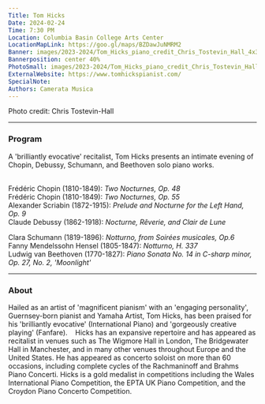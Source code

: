 ```yaml
---
Title: Tom Hicks
Date: 2024-02-24
Time: 7:30 PM
Location: Columbia Basin College Arts Center
LocationMapLink: https://goo.gl/maps/BZDawJuNMRM2
Banner: images/2023-2024/Tom_Hicks_piano_credit_Chris_Tostevin_Hall_4x3_1920.jpg
Bannerposition: center 40%
PhotoSmall: images/2023-2024/Tom_Hicks_piano_credit_Chris_Tostevin_Hall_4x3_400.jpg
ExternalWebsite: https://www.tomhickspianist.com/
SpecialNote:
Authors: Camerata Musica
---
```



Photo credit: Chris Tostevin-Hall

---

### Program

A 'brilliantly evocative' recitalist, Tom Hicks presents an intimate evening of Chopin, Debussy, Schumann, and Beethoven solo piano works.  
<br/>

Frédéric Chopin (1810-1849):  *Two Nocturnes, Op. 48* <br/>
Frédéric Chopin (1810-1849):  *Two Nocturnes, Op. 55* <br/>
Alexander Scriabin (1872-1915):  *Prelude and Nocturne for the Left Hand, Op. 9* <br/>
Claude Debussy (1862-1918):  *Nocturne, Rêverie, and Clair de Lune* <br/>

Clara Schumann (1819-1896):  *Notturno, from Soirées musicales, Op.6* <br/>
Fanny Mendelssohn Hensel (1805-1847):  *Notturno, H. 337* <br/>
Ludwig van Beethoven (1770-1827):  *Piano Sonata No. 14 in C-sharp minor, Op. 27, No. 2, 'Moonlight'* <br/>


---

### About

Hailed as an artist of 'magnificent pianism' with an 'engaging personality', Guernsey-born pianist and Yamaha Artist, Tom Hicks, has been praised for his 'brilliantly evocative' (International Piano) and 'gorgeously creative playing' (Fanfare). 
 
Hicks has an expansive repertoire and has appeared as recitalist in venues such as The Wigmore Hall in London, The Bridgewater Hall in Manchester, and in many other venues throughout Europe and the United States. He has appeared as concerto soloist on more than 60 occasions, including complete cycles of the Rachmaninoff and Brahms Piano Concerti. Hicks is a gold medalist in competitions including the Wales International Piano Competition, the EPTA UK Piano Competition, and the Croydon Piano Concerto Competition.

